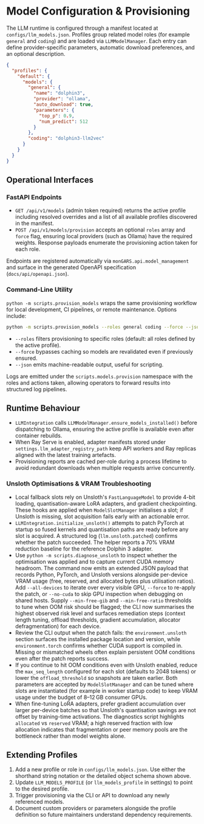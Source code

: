 # Model Configuration & Provisioning

The LLM runtime is configured through a manifest located at
`configs/llm_models.json`. Profiles group related model roles (for example
`general` and `coding`) and are loaded via `LLMModelManager`. Each entry can
define provider-specific parameters, automatic download preferences, and an
optional description.

```json
{
  "profiles": {
    "default": {
      "models": {
        "general": {
          "name": "dolphin3",
          "provider": "ollama",
          "auto_download": true,
          "parameters": {
            "top_p": 0.9,
            "num_predict": 512
          }
        },
        "coding": "dolphin3-llm2vec"
      }
    }
  }
}
```

## Operational Interfaces

### FastAPI Endpoints
- `GET /api/v1/models` (admin token required) returns the active profile
  including resolved overrides and a list of all available profiles discovered
  in the manifest.
- `POST /api/v1/models/provision` accepts an optional `roles` array and `force`
  flag, ensuring local providers (such as Ollama) have the required weights.
  Response payloads enumerate the provisioning action taken for each role.

Endpoints are registered automatically via `monGARS.api.model_management` and
surface in the generated OpenAPI specification (`docs/api/openapi.json`).

### Command-Line Utility
`python -m scripts.provision_models` wraps the same provisioning workflow for
local development, CI pipelines, or remote maintenance. Options include:

```bash
python -m scripts.provision_models --roles general coding --force --json
```

- `--roles` filters provisioning to specific roles (default: all roles defined
  by the active profile).
- `--force` bypasses caching so models are revalidated even if previously
  ensured.
- `--json` emits machine-readable output, useful for scripting.

Logs are emitted under the `scripts.models.provision` namespace with the roles
and actions taken, allowing operators to forward results into structured log
pipelines.

## Runtime Behaviour

- `LLMIntegration` calls `LLMModelManager.ensure_models_installed()` before
  dispatching to Ollama, ensuring the active profile is available even after
  container rebuilds.
- When Ray Serve is enabled, adapter manifests stored under
  `settings.llm_adapter_registry_path` keep API workers and Ray replicas aligned
  with the latest training artefacts.
- Provisioning reports are cached per-role during a process lifetime to avoid
  redundant downloads when multiple requests arrive concurrently.

### Unsloth Optimisations & VRAM Troubleshooting

- Local fallback slots rely on Unsloth's `FastLanguageModel` to provide 4-bit
  loading, quantisation-aware LoRA adapters, and gradient checkpointing. These
  hooks are applied when `ModelSlotManager` initialises a slot; if Unsloth is
  missing, slot acquisition fails early with an actionable error.
- `LLMIntegration.initialize_unsloth()` attempts to patch PyTorch at startup so
  fused kernels and quantisation paths are ready before any slot is acquired. A
  structured log (`llm.unsloth.patched`) confirms whether the patch succeeded.
  The helper reports a 70% VRAM reduction baseline for the reference Dolphin 3
  adapter.
- Use `python -m scripts.diagnose_unsloth` to inspect whether the optimisation
  was applied and to capture current CUDA memory headroom. The command now emits
  an extended JSON payload that records Python, PyTorch, and Unsloth versions
  alongside per-device VRAM usage (free, reserved, and allocated bytes plus
  utilisation ratios). Add `--all-devices` to iterate over every visible GPU,
  `--force` to re-apply the patch, or `--no-cuda` to skip GPU inspection when
  debugging on shared hosts. Supply `--min-free-gib` and `--min-free-ratio`
  thresholds to tune when OOM risk should be flagged; the CLI now summarises the
  highest observed risk level and surfaces remediation steps (context length
  tuning, offload thresholds, gradient accumulation, allocator defragmentation)
  for each device.
- Review the CLI output when the patch fails: the `environment.unsloth` section
  surfaces the installed package location and version, while
  `environment.torch` confirms whether CUDA support is compiled in. Missing or
  mismatched wheels often explain persistent OOM conditions even after the
  patch reports success.
- If you continue to hit OOM conditions even with Unsloth enabled, reduce the
  `max_seq_length` configured for each slot (defaults to 2048 tokens) or lower
  the `offload_threshold` so snapshots are taken earlier. Both parameters are
  accepted by `ModelSlotManager` and can be tuned where slots are instantiated
  (for example in worker startup code) to keep VRAM usage under the budget of
  8–12 GB consumer GPUs.
- When fine-tuning LoRA adapters, prefer gradient accumulation over larger
  per-device batches so that Unsloth's quantisation savings are not offset by
  training-time activations. The diagnostics script highlights `allocated` vs
  `reserved` VRAM; a high reserved fraction with low allocation indicates that
  fragmentation or peer memory pools are the bottleneck rather than model
  weights alone.

## Extending Profiles

1. Add a new profile or role in `configs/llm_models.json`. Use either the
   shorthand string notation or the detailed object schema shown above.
2. Update `LLM_MODELS_PROFILE` (or `llm_models_profile` in settings) to point to
   the desired profile.
3. Trigger provisioning via the CLI or API to download any newly referenced
   models.
4. Document custom providers or parameters alongside the profile definition so
   future maintainers understand dependency requirements.
